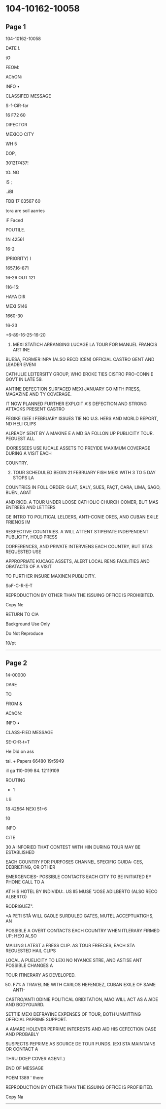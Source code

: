 # 104-10162-10058

## Page 1

104-10162-10058

DATE !.

tO

FEOM:

AChON:

INFO •

CLASSIFED MESSAGE

S-f-CiR-far

16 F72 60

DIPECTOR

MEXICO CITY

WH 5

DOP,

301217437!

tO..NG

iS ;

..iBI

FDB 17 03567 60

tora are soil aarries

iF Faced

POUTILE.

1N 42561

16-2

(PRIORITY) I

1657,16-871

16-26 OUT 121

116-15:

HAYA DIR

MEXI 5146

1660-30

16-23

+6-89-16-25-16-20

1. MEXI STATICH ARRANGING LUCAGE LA TOUR FOR MANUEL FRANCIS ART INE

BUESA, FORMER INPA (ALSO RECD ICEN) OFFICIAL CASTRO GENT AND LEADER EVENI

CATHULIE LEITERSITY GROUP, WHO EROKE TIES CISTRO PRO-CONNIE GOVT IN LATE 59.

ANTINE DEFECTION SURFACED MEXI JANUARY GO MITH PRESS, MAGAZINE AND TY COVERAGE.

IT NOW PLANNED FURTHER EXPLOIT A'S DEFECTION AND STRONG ATTACKS PRESENT CASTRO

FEGIKE (SEE I FEBRUARY ISSUES TIE NO U.S. HERS AND MORLD REPORT, ND HELI CLIPS

ALREADY SENT BY A MAKINE E A MD SA FOLLON UP PUBLICITY TOUR. PEGUEST ALL

IDORESSEES USE IUCALE ASSETS TO PREYIDE MAXIMUM COVERAGE DURING A VISIT EACH

COUNTRY.

2. TOUR SCHEDULED BEGIN 21 FEBRUARY FISH MEXI WITH 3 TO 5 DAY STOPS LA

COUNTRIES IN FOLL ORDER: GLAT, SALY, SUES, PAÇT, CARA, LIMA, SAGO, BUEN, AGAT

AND RIOD. A TOUR UNDER LOOSE CATHOLIC CHURCH COMER, BUT MAS ENTREES AND LETTERS

GE INTRO TO POLITICAL LELDERS, ANTI-CONIE ORES, ANO CUBAN EXILE FRIENOS IM

RESPECTIVE COUNTRIES. A WILL ATTENT STIPERATE INDEPENDENT PUBLICITY, HOLD PRESS

DORFERENCES, AND PRIVATE INTERVIENS EACH COUNTRY, BUT STAS REQUESTED USE

APPROPRIATE KUCAGE ASSETS, ALERT LOCAL RENS FACILITIES AND OBATACTS OF A VISIT

TO FURTHER INSURE MAXINEN PUBLICITY.

SoF-C-R-E-T

REPRODUCTION BY OTHER THAN THE ISSUING OFFICE IS PROHIBITED.

Copy Ne

RETURN TO CIA

Background Use Only

Do Not Reproduce

10/pt

---

## Page 2

14-00000

DARE

TO

FROM &

AChON:

INFO •

CLASS-FIED MESSAGE

SE-C-R-t=T

He Did on ass

tal. + Papers 66480 19r5949

ill ga 110-099 84. 12119109

ROUTING

* 1

I: li

18 42564 NEXI 51÷6

10

iNFO

CiTE

30 A INFORIED THAT CONTEST WITH HIN DURING TOUR MAY BE ESTABLISHED

EACH COUNTRY FOR PURFOSES CHANNEL SPECIFIG GUIDA: CES, DEBRIEFING, OR OTHER

EMERGENCIES- POSSIBLE CONTACTS EACH CITY TO BE INITIATED EY PHONE CALL TO A

AT HIS HOTEL BY INDIVIDU:. US II5 MUSE "JOSE ADILBERTO (ALSO RECO ALBERTO)

RODRIGUEZ".

*A PETI STÀ WILL GAOLE SURDULED GATES, MUTEL ACCEPTUATIGHS, AN

POSSIBLE A OVERT CONTACTS EACH COUNTRY WHEN ITLERARY FIRMED UP; HEXI ALSO

MAILING LATEST à FRESS CLIP. AS TOUR FREECES, EACH STA REGUESTED HAIL CLIPS

LOCAL A PUELICITY TO LEXI NO NYANCE STRE, AND ASTISE ANT POSSIBLE CHANGES A

TOUR ITINERARY AS DEVELOPED.

50. F71: A TRAVELINE WITH CARLOS HEFENDEZ, CUBAN EXILE OF SAME ANTI-

CASTRO/ANTI ODINIE POLITICAL GRIDITATION, MAO WILL ACT AS A AIDE AND BODYGUARD.

SETTIE MEXI DEFRAYINE EXPENSES OF TOUR, BOTH UNMITTING OFFICIAL PAPRIME SUPPORT.

A AMARE HOLEVER PEPRIME INTERESTS AND AID HIS CEFECTION CASE AND PROBABLY

SUSPECTS PEPRIME AS SOURCE DE TOUR FUNDS. (EXI STA MAINTAINS OR CONTACT A

THRU DOEP COVER AGENT.)

END OF MESSAGE

POEM 1389 ' there

REPRODUCTION BY OTHER THAN THE ISSUING OFFICE IS PROFIBITED.

Copy Na

---

